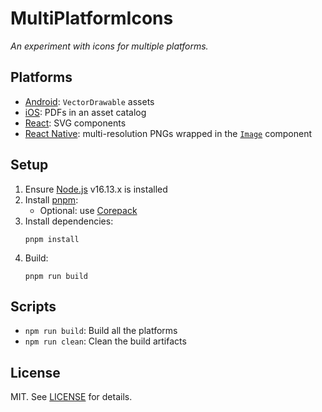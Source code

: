 # MultiPlatformIcons

_An experiment with icons for multiple platforms._

## Platforms

- [Android](./android/): `VectorDrawable` assets
- [iOS](./ios/): PDFs in an asset catalog
- [React](./react/): SVG components
- [React Native](./react-native/): multi-resolution PNGs wrapped in
  the [`Image`](https://reactnative.dev/docs/image) component

## Setup

1. Ensure [Node.js](https://nodejs.org/en/) v16.13.x is installed
2. Install [pnpm](https://pnpm.io/):
   - Optional: use [Corepack](https://nodejs.org/api/corepack.html)
3. Install dependencies:
   ```shell
   pnpm install
   ```
4. Build:
   ```shell
   pnpm run build
   ```

## Scripts

- `npm run build`: Build all the platforms
- `npm run clean`: Clean the build artifacts

## License

MIT. See [LICENSE](./LICENSE) for details.
